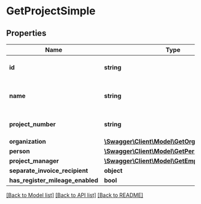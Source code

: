 # GetProjectSimple

## Properties

 Name                             | Type                                                                        | Description | Notes                                     
----------------------------------|-----------------------------------------------------------------------------|-------------|-------------------------------------------
 **id**                           | **string**                                                                  |             | [optional] [default to 'project:abc']     
 **name**                         | **string**                                                                  |             | [optional] [default to 'My Project Name'] 
 **project_number**               | **string**                                                                  |             | [optional] [default to 'P1000A']          
 **organization**                 | [**\Swagger\Client\Model\GetOrganizationSimple**](GetOrganizationSimple.md) |             | [optional]                                
 **person**                       | [**\Swagger\Client\Model\GetPersonSimple**](GetPersonSimple.md)             |             | [optional]                                
 **project_manager**              | [**\Swagger\Client\Model\GetEmployeeSimple**](GetEmployeeSimple.md)         |             | [optional]                                
 **separate_invoice_recipient**   | **object**                                                                  |             | [optional]                                
 **has_register_mileage_enabled** | **bool**                                                                    |             | [optional]                                

[[Back to Model list]](../../README.md#documentation-for-models) [[Back to API list]](../../README.md#documentation-for-api-endpoints) [[Back to README]](../../README.md)


